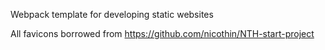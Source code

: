 Webpack template for developing static websites


All favicons borrowed from https://github.com/nicothin/NTH-start-project

